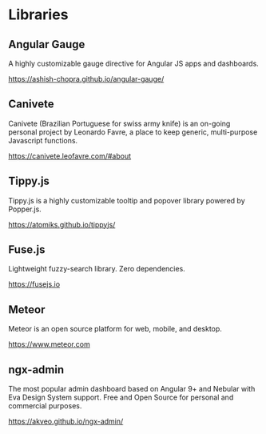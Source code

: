 # Libraries

## Angular Gauge

A highly customizable gauge directive for Angular JS apps and dashboards.

<https://ashish-chopra.github.io/angular-gauge/>

## Canivete

Canivete (Brazilian Portuguese for swiss army knife) is an on-going personal project by Leonardo Favre, a place to keep generic, multi-purpose Javascript functions.

<https://canivete.leofavre.com/#about>

## Tippy.js

Tippy.js is a highly customizable tooltip and popover library powered by Popper.js.

<https://atomiks.github.io/tippyjs/>

## Fuse.js

Lightweight fuzzy-search library. Zero dependencies.

<https://fusejs.io>

## Meteor

Meteor is an open source platform for web, mobile, and desktop.

<https://www.meteor.com>

## ngx-admin

The most popular admin dashboard based on Angular 9+ and Nebular with Eva Design System support. Free and Open Source for personal and commercial purposes.

<https://akveo.github.io/ngx-admin/>